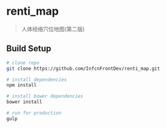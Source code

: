 # renti_map

> 人体经络穴位地图(第二版)

## Build Setup

``` bash
# clone repo
git clone https://github.com/InfcnFrontDev/renti_map.git

# install dependencies
npm install

# install bower dependencies
bower install

# run for production
gulp
```